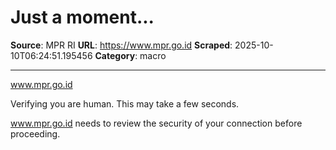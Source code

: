 # Just a moment...

**Source**: MPR RI
**URL**: https://www.mpr.go.id
**Scraped**: 2025-10-10T06:24:51.195456
**Category**: macro

---

www.mpr.go.id

Verifying you are human. This may take a few seconds.

www.mpr.go.id needs to review the security of your connection before proceeding.
